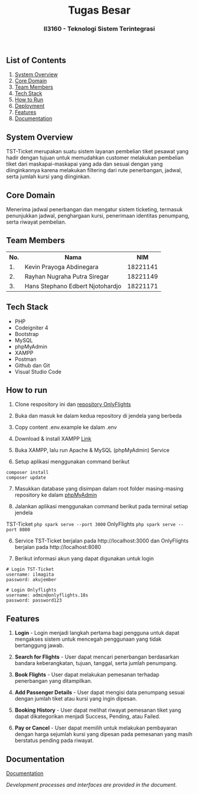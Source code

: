 <div align="center">
    <h1>Tugas Besar</h1>
    <h3>II3160 - Teknologi Sistem Terintegrasi</h3>
</div>
<br>

## List of Contents

1. [System Overview](#system-overview)
2. [Core Domain](#core-domain)
3. [Team Members](#team-members)
4. [Tech Stack](#tech-stack)
5. [How to Run](#how-to-run)
6. [Deployment](#deployment)
7. [Features](#features)
8. [Documentation](#documentation)

## System Overview

TST-Ticket merupakan suatu sistem layanan pembelian tiket pesawat yang hadir dengan tujuan untuk memudahkan customer melakukan pembelian tiket dari maskapai-maskapai yang ada dan sesuai dengan yang diinginkannya karena melakukan filtering dari rute penerbangan, jadwal, serta jumlah kursi yang diinginkan.

## Core Domain

Menerima jadwal penerbangan dan mengatur sistem ticketing, termasuk penunjukkan jadwal, penghargaan kursi, penerimaan identitas penumpang, serta riwayat pembelian.

## Team Members

<table>
    <tr align="center">
        <th>No.</th>
        <th>Nama</th>
        <th>NIM</th>
    </tr>
    <tr>
        <td>1.</td>
        <td>Kevin Prayoga Abdinegara</td>
        <td>18221141</td>
    </tr>
    <tr>
        <td>2.</td>
        <td>Rayhan Nugraha Putra Siregar</td>
        <td>18221149</td>
    </tr>
    <tr>
        <td>3.</td>
        <td>Hans Stephano Edbert Njotohardjo</td>
        <td>18221171</td>
    </tr>
</table>

## Tech Stack

- PHP
- Codeigniter 4 
- Bootstrap
- MySQL
- phpMyAdmin
- XAMPP
- Postman
- Github dan Git
- Visual Studio Code

## How to run

1. Clone respository ini dan [repository OnlyFlights](https://github.com/SirRay03/TST-Air)

2. Buka dan masuk ke dalam kedua repository di jendela yang berbeda

3. Copy content .env.example ke dalam .env

4. Download & install XAMPP [Link](https://www.apachefriends.org/)

5. Buka XAMPP, lalu run Apache & MySQL (phpMyAdmin) Service

6. Setup aplikasi menggunakan command berikut

```
composer install
composer update
```

7. Masukkan database yang disimpan dalam root folder masing-masing repository ke dalam [phpMyAdmin](localhost/phpmyadmin)

8. Jalankan aplikasi menggunakan command berikut pada terminal setiap jendela

TST-Ticket  ```php spark serve --port 3000```
OnlyFlights ```php spark serve --port 8080```

6. Service TST-Ticket berjalan pada http://localhost:3000 dan OnlyFlights berjalan pada http://localhost:8080

7. Berikut informasi akun yang dapat digunakan untuk login
```
# Login TST-Ticket
username: ilmagita
password: akujember

# Login Onlyflights
username: admin@onlyflights.18s
password: password123
```


## Features

1. **Login** - Login menjadi langkah pertama bagi pengguna untuk dapat mengakses sistem untuk mencegah penggunaan yang tidak bertanggung jawab.

2. **Search for Flights** - User dapat mencari penerbangan berdasarkan bandara keberangkatan, tujuan, tanggal, serta jumlah penumpang.

3. **Book Flights** - User dapat melakukan pemesanan terhadap penerbangan yang ditampilkan.
  
4. **Add Passenger Details** - User dapat mengisi data penumpang sesuai dengan jumlah tiket atau kursi yang ingin dipesan.
   
5. **Booking History** - User dapat melihat riwayat pemesanan tiket yang dapat dikategorikan menjadi Success, Pending, atau Failed.

6. **Pay or Cancel** - User dapat memilih untuk melakukan pembayaran dengan harga sejumlah kursi yang dipesan pada pemesanan yang masih berstatus pending pada riwayat.


## Documentation
[Documentation](https://docs.google.com/document/d/11VVUq3s6EbKkoQnYY_Sl7ymabZufGoWuneDM68WyuzY)

*Development processes and interfaces are provided in the document.*
